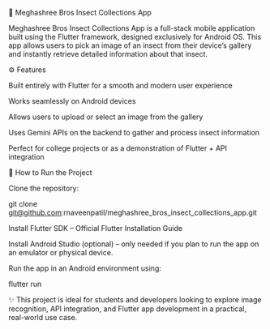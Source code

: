 🐞 Meghashree Bros Insect Collections App

Meghashree Bros Insect Collections App is a full-stack mobile application built using the Flutter framework, designed exclusively for Android OS. This app allows users to pick an image of an insect from their device’s gallery and instantly retrieve detailed information about that insect.

⚙️ Features

Built entirely with Flutter for a smooth and modern user experience

Works seamlessly on Android devices

Allows users to upload or select an image from the gallery

Uses Gemini APIs on the backend to gather and process insect information

Perfect for college projects or as a demonstration of Flutter + API integration

🚀 How to Run the Project

Clone the repository:

git clone git@github.com:rnaveenpatil/meghashree_bros_insect_collections_app.git


Install Flutter SDK – Official Flutter Installation Guide

Install Android Studio (optional) – only needed if you plan to run the app on an emulator or physical device.

Run the app in an Android environment using:

flutter run


✨ This project is ideal for students and developers looking to explore image recognition, API integration, and Flutter app development in a practical, real-world use case.

